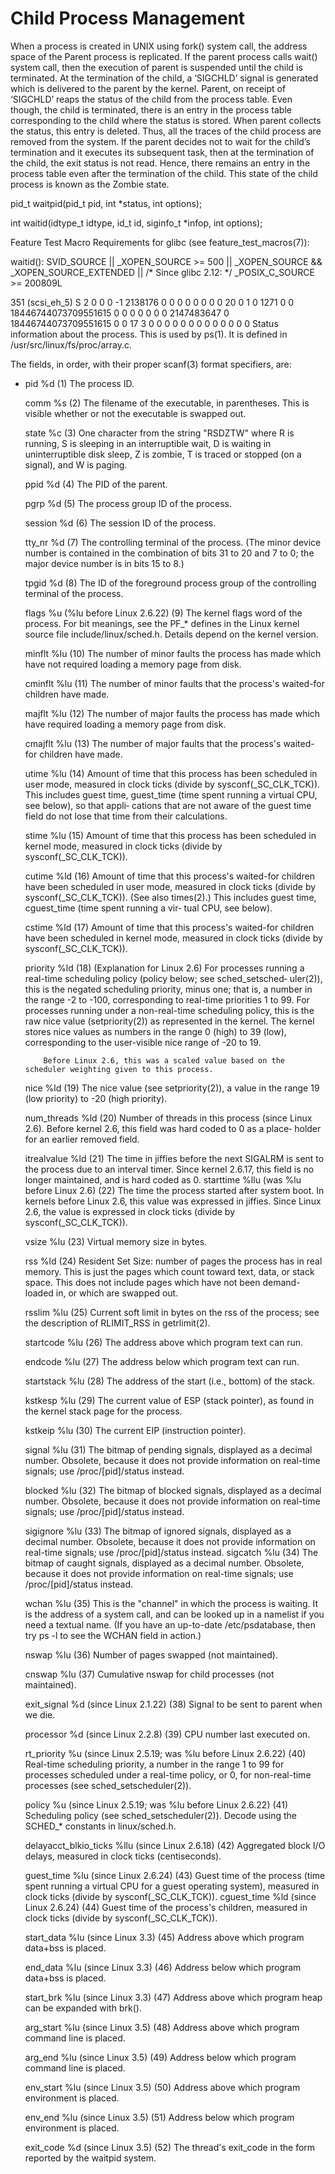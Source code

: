 # Child Process Management #
When a process is created in UNIX using fork() system call, the address space of the Parent process is replicated. If the parent process calls wait() system call, then the execution of parent is suspended until the child is terminated. At the termination of the child, a ‘SIGCHLD’ signal is generated which is delivered to the parent by the kernel. Parent, on receipt of ‘SIGCHLD’ reaps the status of the child from the process table. Even though, the child is terminated, there is an entry in the process table corresponding to the child where the status is stored. When parent collects the status, this entry is deleted. Thus, all the traces of the child process are removed from the system. If the parent decides not to wait for the child’s termination and it executes its subsequent task, then at the termination of the child, the exit status is not read. Hence, there remains an entry in the process table even after the termination of the child. This state of the child process is known as the Zombie state. 


pid_t waitpid(pid_t pid, int *status, int options);

int waitid(idtype_t idtype, id_t id, siginfo_t *infop, int options);

Feature Test Macro Requirements for glibc (see feature_test_macros(7)):

waitid():
    SVID_SOURCE || _XOPEN_SOURCE >= 500 || _XOPEN_SOURCE && _XOPEN_SOURCE_EXTENDED || /* Since glibc 2.12: */ _POSIX_C_SOURCE >= 200809L



351 (scsi_eh_5) S 2 0 0 0 -1 2138176 0 0 0 0 0 0 0 0 20 0 1 0 1271 0 0 18446744073709551615 0 0 0 0 0 0 0 2147483647 0 18446744073709551615 0 0 17 3 0 0 0 0 0 0 0 0 0 0 0 0 0
Status information about the process.  This is used by ps(1).  It is defined in /usr/src/linux/fs/proc/array.c.

The fields, in order, with their proper scanf(3) format specifiers, are:


  * pid %d      (1) The process ID.

    comm %s     (2) The filename of the executable, in parentheses.  This is visible whether or not the executable is swapped out.

    state %c    (3)  One  character  from  the string "RSDZTW" where R is running, S is sleeping in an interruptible wait, D is waiting in
            uninterruptible disk sleep, Z is zombie, T is traced or stopped (on a signal), and W is paging.

    ppid %d     (4) The PID of the parent.

    pgrp %d     (5) The process group ID of the process.

    session %d  (6) The session ID of the process.

    tty_nr %d   (7) The controlling terminal of the process.  (The minor device number is contained in the combination of bits  31  to  20
            and 7 to 0; the major device number is in bits 15 to 8.)

    tpgid %d    (8) The ID of the foreground process group of the controlling terminal of the process.

    flags %u (%lu before Linux 2.6.22)
            (9)  The  kernel  flags  word  of  the  process.   For  bit meanings, see the PF_* defines in the Linux kernel source file
            include/linux/sched.h.  Details depend on the kernel version.

    minflt %lu  (10) The number of minor faults the process has made which have not required loading a memory page from disk.

    cminflt %lu (11) The number of minor faults that the process's waited-for children have made.

    majflt %lu  (12) The number of major faults the process has made which have required loading a memory page from disk.

    cmajflt %lu (13) The number of major faults that the process's waited-for children have made.

    utime %lu   (14) Amount  of  time  that  this  process  has  been  scheduled  in  user  mode,  measured  in  clock  ticks  (divide  by
            sysconf(_SC_CLK_TCK)).  This includes guest time, guest_time (time spent running a virtual CPU, see below), so that appli‐
            cations that are not aware of the guest time field do not lose that time from their calculations.

    stime %lu   (15) Amount of time  that  this  process  has  been  scheduled  in  kernel  mode,  measured  in  clock  ticks  (divide  by
            sysconf(_SC_CLK_TCK)).

    cutime %ld  (16)  Amount  of  time  that  this process's waited-for children have been scheduled in user mode, measured in clock ticks
            (divide by sysconf(_SC_CLK_TCK)).  (See also times(2).)  This includes guest time, cguest_time (time spent running a  vir‐
            tual CPU, see below).

    cstime %ld  (17)  Amount  of  time that this process's waited-for children have been scheduled in kernel mode, measured in clock ticks
            (divide by sysconf(_SC_CLK_TCK)).

    priority %ld
            (18) (Explanation for Linux 2.6) For processes running a real-time scheduling policy (policy  below;  see  sched_setsched‐
            uler(2)),  this is the negated scheduling priority, minus one; that is, a number in the range -2 to -100, corresponding to
            real-time priorities 1 to 99.  For processes running under a non-real-time scheduling policy, this is the raw  nice  value
            (setpriority(2))  as  represented  in  the  kernel.   The kernel stores nice values as numbers in the range 0 (high) to 39
            (low), corresponding to the user-visible nice range of -20 to 19.

            Before Linux 2.6, this was a scaled value based on the scheduler weighting given to this process.

    nice %ld    (19) The nice value (see setpriority(2)), a value in the range 19 (low priority) to -20 (high priority).

    num_threads %ld
            (20) Number of threads in this process (since Linux 2.6).  Before kernel 2.6, this field was hard coded to 0 as  a  place‐
            holder for an earlier removed field.

    itrealvalue %ld
            (21)  The  time  in jiffies before the next SIGALRM is sent to the process due to an interval timer.  Since kernel 2.6.17,
            this field is no longer maintained, and is hard coded as 0.
    starttime %llu (was %lu before Linux 2.6)
            (22) The time the process started after system boot.  In kernels before Linux 2.6, this value was  expressed  in  jiffies.
            Since Linux 2.6, the value is expressed in clock ticks (divide by sysconf(_SC_CLK_TCK)).

    vsize %lu   (23) Virtual memory size in bytes.

    rss %ld     (24)  Resident  Set Size: number of pages the process has in real memory.  This is just the pages which count toward text,
            data, or stack space.  This does not include pages which have not been demand-loaded in, or which are swapped out.

    rsslim %lu  (25) Current soft limit in bytes on the rss of the process; see the description of RLIMIT_RSS in getrlimit(2).

    startcode %lu
            (26) The address above which program text can run.

    endcode %lu (27) The address below which program text can run.

    startstack %lu
            (28) The address of the start (i.e., bottom) of the stack.

    kstkesp %lu (29) The current value of ESP (stack pointer), as found in the kernel stack page for the process.

    kstkeip %lu (30) The current EIP (instruction pointer).

    signal %lu  (31) The bitmap of pending signals, displayed as a decimal number.  Obsolete, because it does not provide  information  on
            real-time signals; use /proc/[pid]/status instead.

    blocked %lu (32)  The  bitmap of blocked signals, displayed as a decimal number.  Obsolete, because it does not provide information on
            real-time signals; use /proc/[pid]/status instead.

    sigignore %lu
            (33) The bitmap of ignored signals, displayed as a decimal number.  Obsolete, because it does not provide  information  on
            real-time signals; use /proc/[pid]/status instead.
    sigcatch %lu
            (34)  The  bitmap  of caught signals, displayed as a decimal number.  Obsolete, because it does not provide information on
            real-time signals; use /proc/[pid]/status instead.

    wchan %lu   (35) This is the "channel" in which the process is waiting.  It is the address of a system call, and can be looked up in a
            namelist if you need a textual name.  (If you have an up-to-date /etc/psdatabase, then try ps -l to see the WCHAN field in
            action.)

    nswap %lu   (36) Number of pages swapped (not maintained).

    cnswap %lu  (37) Cumulative nswap for child processes (not maintained).

    exit_signal %d (since Linux 2.1.22)
            (38) Signal to be sent to parent when we die.

    processor %d (since Linux 2.2.8)
            (39) CPU number last executed on.

    rt_priority %u (since Linux 2.5.19; was %lu before Linux 2.6.22)
            (40) Real-time scheduling priority, a number in the range 1 to 99 for processes scheduled under a real-time policy, or  0,
            for non-real-time processes (see sched_setscheduler(2)).

    policy %u (since Linux 2.5.19; was %lu before Linux 2.6.22)
            (41) Scheduling policy (see sched_setscheduler(2)).  Decode using the SCHED_* constants in linux/sched.h.

    delayacct_blkio_ticks %llu (since Linux 2.6.18)
            (42) Aggregated block I/O delays, measured in clock ticks (centiseconds).

    guest_time %lu (since Linux 2.6.24)
            (43)  Guest  time  of the process (time spent running a virtual CPU for a guest operating system), measured in clock ticks
            (divide by sysconf(_SC_CLK_TCK)).
    cguest_time %ld (since Linux 2.6.24)
            (44) Guest time of the process's children, measured in clock ticks (divide by sysconf(_SC_CLK_TCK)).

    start_data %lu (since Linux 3.3)
            (45) Address above which program data+bss is placed.

    end_data %lu (since Linux 3.3)
            (46) Address below which program data+bss is placed.

    start_brk %lu (since Linux 3.3)
            (47) Address above which program heap can be expanded with brk().

    arg_start %lu (since Linux 3.5)
            (48) Address above which program command line is placed.

    arg_end %lu (since Linux 3.5)
            (49) Address below which program command line is placed.

    env_start %lu (since Linux 3.5)
            (50) Address above which program environment is placed.

    env_end %lu (since Linux 3.5)
            (51) Address below which program environment is placed.

    exit_code %d (since Linux 3.5)
            (52) The thread's exit_code in the form reported by the waitpid system.
